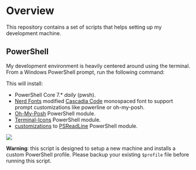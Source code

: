 # Overview

This repository contains a set of scripts that helps setting up my development machine.

## PowerShell

My development environment is heavily centered around using the terminal.
From a Windows PowerShell prompt, run the following command:

This will install:

- PowerShell Core 7.* _daily_ (pwsh).
- [Nerd Fonts](https://www.nerdfonts.com/) modified [Cascadia Code](https://docs.microsoft.com/en-us/windows/terminal/cascadia-code) monospaced font to support prompt customizations like powerline or oh-my-posh.
- [Oh-My-Posh](https://ohmyposh.dev/) PowerShell module.
- [Terminal-Icons](https://github.com/devblackops/Terminal-Icons) PowerShell module.
- [customizations](https://github.com/springcomp/powershell_profile.ps1/blob/master/Microsoft.PowerShell_psreadline-profile.ps1) to [PSReadLine](https://docs.microsoft.com/en-us/powershell/module/psreadline/about/about_psreadline?view=powershell-7.2) PowerShell module.

![](bootstrap/assets/powershell.png)

**Warning**: this script is designed to setup a new machine and installs a custom PowerShell profile. Please backup your existing `$profile` file before running this script.
